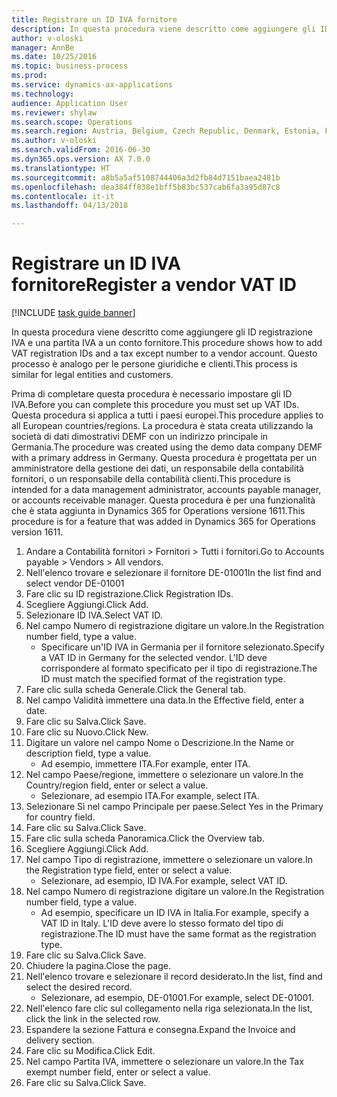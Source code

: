 ```yaml
--- 
title: Registrare un ID IVA fornitore
description: In questa procedura viene descritto come aggiungere gli ID registrazione IVA e una partita IVA a un conto fornitore.
author: v-oloski
manager: AnnBe
ms.date: 10/25/2016
ms.topic: business-process
ms.prod: 
ms.service: dynamics-ax-applications
ms.technology: 
audience: Application User
ms.reviewer: shylaw
ms.search.scope: Operations
ms.search.region: Austria, Belgium, Czech Republic, Denmark, Estonia, Finland, France, Germany, Hungary, Ireland, Italy, Latvia, Lithuania, Netherlands, Poland, Spain, Sweden, United Kingdom
ms.author: v-oloski
ms.search.validFrom: 2016-06-30
ms.dyn365.ops.version: AX 7.0.0
ms.translationtype: HT
ms.sourcegitcommit: a8b5a5af5108744406a3d2fb84d7151baea2481b
ms.openlocfilehash: dea384ff838e1bff5b83bc537cab6fa3a95d87c8
ms.contentlocale: it-it
ms.lasthandoff: 04/13/2018

---
```

# <a name="register-a-vendor-vat-id"></a><span data-ttu-id="2402b-103">Registrare un ID IVA fornitore</span><span class="sxs-lookup"><span data-stu-id="2402b-103">Register a vendor VAT ID</span></span>

[!INCLUDE [task guide banner](../../includes/task-guide-banner.md)]

<span data-ttu-id="2402b-104">In questa procedura viene descritto come aggiungere gli ID registrazione IVA e una partita IVA a un conto fornitore.</span><span class="sxs-lookup"><span data-stu-id="2402b-104">This procedure shows how to add VAT registration IDs and a tax except number to a vendor account.</span></span> <span data-ttu-id="2402b-105">Questo processo è analogo per le persone giuridiche e clienti.</span><span class="sxs-lookup"><span data-stu-id="2402b-105">This process is similar for legal entities and customers.</span></span> 

<span data-ttu-id="2402b-106">Prima di completare questa procedura è necessario impostare gli ID IVA.</span><span class="sxs-lookup"><span data-stu-id="2402b-106">Before you can complete this procedure you must set up VAT IDs.</span></span> <span data-ttu-id="2402b-107">Questa procedura si applica a tutti i paesi europei.</span><span class="sxs-lookup"><span data-stu-id="2402b-107">This procedure applies to all European countries/regions.</span></span> <span data-ttu-id="2402b-108">La procedura è stata creata utilizzando la società di dati dimostrativi DEMF con un indirizzo principale in Germania.</span><span class="sxs-lookup"><span data-stu-id="2402b-108">The procedure was created using the demo data company DEMF with a primary address in Germany.</span></span> <span data-ttu-id="2402b-109">Questa procedura è progettata per un amministratore della gestione dei dati, un responsabile della contabilità fornitori, o un responsabile della contabilità clienti.</span><span class="sxs-lookup"><span data-stu-id="2402b-109">This procedure is intended for a data management administrator, accounts payable manager, or accounts receivable manager.</span></span> <span data-ttu-id="2402b-110">Questa procedura è per una funzionalità che è stata aggiunta in Dynamics 365 for Operations versione 1611.</span><span class="sxs-lookup"><span data-stu-id="2402b-110">This procedure is for a feature that was added in Dynamics 365 for Operations version 1611.</span></span>

1. <span data-ttu-id="2402b-111">Andare a Contabilità fornitori > Fornitori > Tutti i fornitori.</span><span class="sxs-lookup"><span data-stu-id="2402b-111">Go to Accounts payable > Vendors > All vendors.</span></span>
2. <span data-ttu-id="2402b-112">Nell'elenco trovare e selezionare il fornitore DE-01001</span><span class="sxs-lookup"><span data-stu-id="2402b-112">In the list find and select vendor DE-01001</span></span>
3. <span data-ttu-id="2402b-113">Fare clic su ID registrazione.</span><span class="sxs-lookup"><span data-stu-id="2402b-113">Click Registration IDs.</span></span>
4. <span data-ttu-id="2402b-114">Scegliere Aggiungi.</span><span class="sxs-lookup"><span data-stu-id="2402b-114">Click Add.</span></span>
5. <span data-ttu-id="2402b-115">Selezionare ID IVA.</span><span class="sxs-lookup"><span data-stu-id="2402b-115">Select VAT ID.</span></span>
6. <span data-ttu-id="2402b-116">Nel campo Numero di registrazione digitare un valore.</span><span class="sxs-lookup"><span data-stu-id="2402b-116">In the Registration number field, type a value.</span></span>
    * <span data-ttu-id="2402b-117">Specificare un'ID IVA in Germania per il fornitore selezionato.</span><span class="sxs-lookup"><span data-stu-id="2402b-117">Specify a VAT ID in Germany for the selected vendor.</span></span> <span data-ttu-id="2402b-118">L'ID deve corrispondere al formato specificato per il tipo di registrazione.</span><span class="sxs-lookup"><span data-stu-id="2402b-118">The ID must match the specified format of the registration type.</span></span>  
7. <span data-ttu-id="2402b-119">Fare clic sulla scheda Generale.</span><span class="sxs-lookup"><span data-stu-id="2402b-119">Click the General tab.</span></span>
8. <span data-ttu-id="2402b-120">Nel campo Validità immettere una data.</span><span class="sxs-lookup"><span data-stu-id="2402b-120">In the Effective field, enter a date.</span></span>
9. <span data-ttu-id="2402b-121">Fare clic su Salva.</span><span class="sxs-lookup"><span data-stu-id="2402b-121">Click Save.</span></span>
10. <span data-ttu-id="2402b-122">Fare clic su Nuovo.</span><span class="sxs-lookup"><span data-stu-id="2402b-122">Click New.</span></span>
11. <span data-ttu-id="2402b-123">Digitare un valore nel campo Nome o Descrizione.</span><span class="sxs-lookup"><span data-stu-id="2402b-123">In the Name or description field, type a value.</span></span>
    * <span data-ttu-id="2402b-124">Ad esempio, immettere ITA.</span><span class="sxs-lookup"><span data-stu-id="2402b-124">For example, enter ITA.</span></span>  
12. <span data-ttu-id="2402b-125">Nel campo Paese/regione, immettere o selezionare un valore.</span><span class="sxs-lookup"><span data-stu-id="2402b-125">In the Country/region field, enter or select a value.</span></span>
    * <span data-ttu-id="2402b-126">Selezionare, ad esempio ITA.</span><span class="sxs-lookup"><span data-stu-id="2402b-126">For example, select ITA.</span></span>  
13. <span data-ttu-id="2402b-127">Selezionare Sì nel campo Principale per paese.</span><span class="sxs-lookup"><span data-stu-id="2402b-127">Select Yes in the Primary for country field.</span></span>
14. <span data-ttu-id="2402b-128">Fare clic su Salva.</span><span class="sxs-lookup"><span data-stu-id="2402b-128">Click Save.</span></span>
15. <span data-ttu-id="2402b-129">Fare clic sulla scheda Panoramica.</span><span class="sxs-lookup"><span data-stu-id="2402b-129">Click the Overview tab.</span></span>
16. <span data-ttu-id="2402b-130">Scegliere Aggiungi.</span><span class="sxs-lookup"><span data-stu-id="2402b-130">Click Add.</span></span>
17. <span data-ttu-id="2402b-131">Nel campo Tipo di registrazione, immettere o selezionare un valore.</span><span class="sxs-lookup"><span data-stu-id="2402b-131">In the Registration type field, enter or select a value.</span></span>
    * <span data-ttu-id="2402b-132">Selezionare, ad esempio, ID IVA.</span><span class="sxs-lookup"><span data-stu-id="2402b-132">For example, select VAT ID.</span></span>  
18. <span data-ttu-id="2402b-133">Nel campo Numero di registrazione digitare un valore.</span><span class="sxs-lookup"><span data-stu-id="2402b-133">In the Registration number field, type a value.</span></span>
    * <span data-ttu-id="2402b-134">Ad esempio, specificare un ID IVA in Italia.</span><span class="sxs-lookup"><span data-stu-id="2402b-134">For example, specify a VAT ID in Italy.</span></span>  <span data-ttu-id="2402b-135">L'ID deve avere lo stesso formato del tipo di registrazione.</span><span class="sxs-lookup"><span data-stu-id="2402b-135">The ID must have the same format as the registration type.</span></span>  
19. <span data-ttu-id="2402b-136">Fare clic su Salva.</span><span class="sxs-lookup"><span data-stu-id="2402b-136">Click Save.</span></span>
20. <span data-ttu-id="2402b-137">Chiudere la pagina.</span><span class="sxs-lookup"><span data-stu-id="2402b-137">Close the page.</span></span>
21. <span data-ttu-id="2402b-138">Nell'elenco trovare e selezionare il record desiderato.</span><span class="sxs-lookup"><span data-stu-id="2402b-138">In the list, find and select the desired record.</span></span>
    * <span data-ttu-id="2402b-139">Selezionare, ad esempio, DE-01001.</span><span class="sxs-lookup"><span data-stu-id="2402b-139">For example, select DE-01001.</span></span>  
22. <span data-ttu-id="2402b-140">Nell'elenco fare clic sul collegamento nella riga selezionata.</span><span class="sxs-lookup"><span data-stu-id="2402b-140">In the list, click the link in the selected row.</span></span>
23. <span data-ttu-id="2402b-141">Espandere la sezione Fattura e consegna.</span><span class="sxs-lookup"><span data-stu-id="2402b-141">Expand the Invoice and delivery section.</span></span>
24. <span data-ttu-id="2402b-142">Fare clic su Modifica.</span><span class="sxs-lookup"><span data-stu-id="2402b-142">Click Edit.</span></span>
25. <span data-ttu-id="2402b-143">Nel campo Partita IVA, immettere o selezionare un valore.</span><span class="sxs-lookup"><span data-stu-id="2402b-143">In the Tax exempt number field, enter or select a value.</span></span>
26. <span data-ttu-id="2402b-144">Fare clic su Salva.</span><span class="sxs-lookup"><span data-stu-id="2402b-144">Click Save.</span></span>


